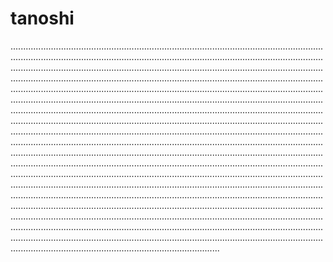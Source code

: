 # tanoshi

.......................................................................................................................................................................................................................................................................................................................................................................................................................................................................................................................................................................................................................................................................................................................................................................................................................................................................................................................................................................................................................................................................................................................................................................................................................................................................................................................................................................................................................................................................................................................................................................................................................................................................................................................................................................................................................................................................................................................................................................................................................................................................................................................................................................................................................................................................................................................................................................................................................................................................................................................................